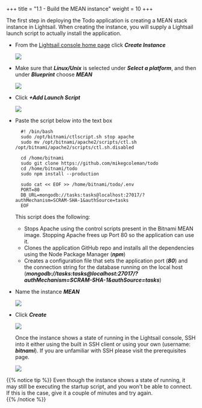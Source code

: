 +++
title = "1.1 - Build the MEAN instance"
weight = 10
+++

The first step in deploying the Todo application is creating a MEAN stack instance in Lightsail. When creating the instance, you will supply a Lightsail launch script to actually install the application.

* From the <a href="https://lightsail.aws.amazon.com/ls/webapp/home/" target="_blank">Lightsail console home page</a> click ***Create Instance***

    ![](../../images/1-1-1.jpg?classes=border)

* Make sure that ***Linux/Unix*** is selected under ***Select a platform***, and then under ***Blueprint*** choose ***MEAN***
    
    ![](../../images/1-1-2.jpg?classes=border)

* Click ***+Add Launch Script***

    ![](../../images/1-1-3.jpg?classes=border)

* Paste the script below into the text box

        #! /bin/bash
        sudo /opt/bitnami/ctlscript.sh stop apache
        sudo mv /opt/bitnami/apache2/scripts/ctl.sh /opt/bitnami/apache2/scripts/ctl.sh.disabled

        cd /home/bitnami
        sudo git clone https://github.com/mikegcoleman/todo
        cd /home/bitnami/todo
        sudo npm install --production

        sudo cat << EOF >> /home/bitnami/todo/.env
        PORT=80
        DB_URL=mongodb://tasks:tasks@localhost:27017/?authMechanism=SCRAM-SHA-1&authSource=tasks
        EOF

    This script does the following:

    * Stops Apache using the control scripts present in the Bitnami MEAN image. Stopping Apache frees up Port 80 so the application can use it. 
    * Clones the application GitHub repo and installs all the dependencies using the Node Package Manager (***npm***)
    * Creates a configuration file that sets the application port (***80***) and the connection string for the database running on the local host (***mongodb://tasks:tasks@localhost:27017/?authMechanism=SCRAM-SHA-1&authSource=tasks***)

* Name the instance ***MEAN***

    ![](../../images/1-1-5.jpg?classes=border)

* Click ***Create***

    ![](../../images/1-1-6.jpg?classes=border)

    Once the instance shows a state of running in the Lightsail console, SSH into it either using the built in SSH client or using your own (username: ***bitnami***). If you are unfamiliar with SSH please visit the prerequisites page. 

    ![](../../images/mean-running.jpg?classes=border)

{{% notice tip %}} 
Even though the instance shows a state of running, it may still be executing the startup script, and you won't be able to connect. If this is the case, give it a couple of minutes and try again. \
{{% /notice %}}
